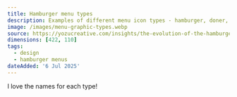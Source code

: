 ```yaml
---
title: Hamburger menu types
description: Examples of different menu icon types - hamburger, doner, bento, kebab, and meatballs menus
image: /images/menu-graphic-types.webp
source: https://yozucreative.com/insights/the-evolution-of-the-hamburger-menu-button/
dimensions: [422, 110]
tags: 
  - design
  - hamburger menus
dateAdded: '6 Jul 2025'
---
```


I love the names for each type!
